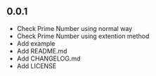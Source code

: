 ## 0.0.1

* Check Prime Number using normal way
* Check Prime Number using extention method
* Add example
* Add README.md
* Add CHANGELOG.md
* Add LICENSE
